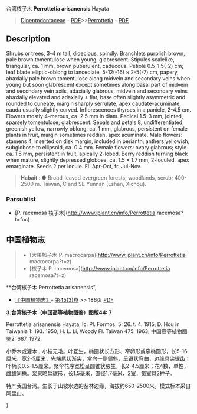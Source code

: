 台湾核子木 **Perrottetia arisanensis** Hayata

> [Dipentodontaceae](http://www.iplant.cn/info/Dipentodontaceae?t=foc) - [PDF](http://www.iplant.cn/foc/pdf/Dipentodontaceae.pdf)>>[Perrottetia](http://www.iplant.cn/info/Perrottetia?t=foc) - [PDF](http://www.iplant.cn/foc/pdf/Perrottetia.pdf)

## Description

Shrubs or trees, 3-4 m tall, dioecious, spindly. Branchlets purplish brown, pale brown tomentulose when young, glabrescent. Stipules scalelike, triangular, ca. 1 mm, brown puberulent, caducous. Petiole 0.5-1.5(-2) cm; leaf blade elliptic-oblong to lanceolate, 5-12(-16) × 2-5(-7) cm, papery, abaxially pale brown tomentulose along midvein and secondary veins when young but soon glabrescent except sometimes along basal part of midvein and secondary vein axils, adaxially glabrous, midvein and secondary veins abaxially elevated and adaxially ± flat, base often slightly asymmetric and rounded to cuneate, margin sharply serrulate, apex caudate-acuminate, cauda usually slightly curved. Inflorescences thyrses in a panicle, 2-4.5 cm. Flowers mostly 4-merous, ca. 2.5 mm in diam. Pedicel 1.5-3 mm, jointed, sparsely tomentulose, glabrescent. Sepals and petals 8, undifferentiated, greenish yellow, narrowly oblong, ca. 1 mm, glabrous, persistent on female plants in fruit, margin sometimes reddish, apex acuminate. Male flowers: stamens 4, inserted on disk margin, included in perianth; anthers yellowish, subglobose to ellipsoid, ca. 0.4 mm. Female flowers: ovary glabrous; style ca. 1.5 mm, persistent in fruit, apically 2-lobed. Berry reddish turning black when mature, slightly depressed globose, ca. 1.5 × 1.7 mm, 2-loculed, apex emarginate. Seeds 2 per locule. Fl. Apr-Oct, fr. Jul-Nov.

> **Habait** : 
>● Broad-leaved evergreen forests, woodlands, scrub; 400-2500 m. Taiwan, C and SE Yunnan (Eshan, Xichou).

### Parsublist

* [P.  racemosa  核子木](http://www.iplant.cn/info/Perrottetia racemosa?t=foc)

## 中国植物志

> * [大果核子木  P.  macrocarpa](http://www.iplant.cn/info/Perrottetia macrocarpa?t=z)
> * [核子木  P.  racemosa](http://www.iplant.cn/info/Perrottetia racemosa?t=z)

**台湾核子木 Perrottetia arisanensis",

* [《中国植物志》](http://www.iplant.cn/frps)- [第45(3)卷](http://www.iplant.cn/frps/vol/45(3)) >> 186页 [PDF](http://www.iplant.cn/frps/pdf/45(3)/186.PDF)

**3.台湾核子木（中国高等植物图鉴）图版44: 7**

Perrottetia arisanensis Hayata, Ic. Pl. Formos. 5: 26. t. 4. 1915; D. Hou in Taiwania 1: 193. 1950; H. L. Li, Woody Fl. Taiwan 475. 1963; 中国高等植物图鉴2: 687. 1972.

小乔木或灌木；小枝无毛。叶互生，椭圆状长方形、窄卵形或窄椭圆形，长5-16厘米，宽2-5厘米，先端尾状渐尖，常向一侧偏斜，呈镰状弯曲，边缘具尖锯齿；叶柄长0.5-1.5厘米。聚伞花序宽松呈圆锥状腋生，长2-4.5厘米；花4数，单性，雌雄同株。浆果略扁球形，长1.5毫米，直径1.7毫米，2室，每室具2种子。

特产我国台湾。生长于山坡水边的丛林边缘，海拔约650-2500米。模式标本采自阿里山。

}